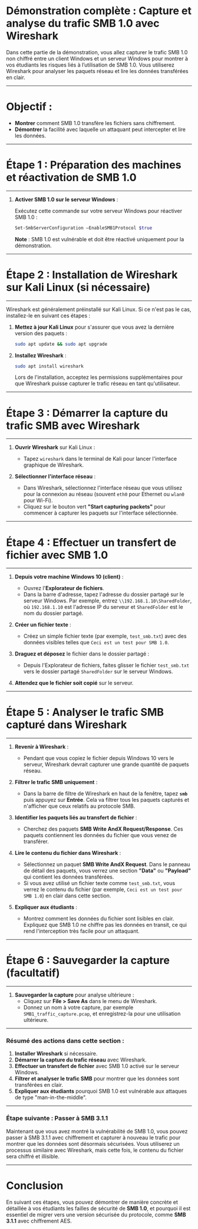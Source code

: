 # **Démonstration complète : Capture et analyse du trafic SMB 1.0 avec Wireshark**

Dans cette partie de la démonstration, vous allez capturer le trafic SMB 1.0 non chiffré entre un client Windows et un serveur Windows pour montrer à vos étudiants les risques liés à l’utilisation de SMB 1.0. Vous utiliserez Wireshark pour analyser les paquets réseau et lire les données transférées en clair.

---

# **Objectif :**
- **Montrer** comment SMB 1.0 transfère les fichiers sans chiffrement.
- **Démontrer** la facilité avec laquelle un attaquant peut intercepter et lire les données.


---
# **Étape 1 : Préparation des machines et réactivation de SMB 1.0**
---

1. **Activer SMB 1.0 sur le serveur Windows** :

   Exécutez cette commande sur votre serveur Windows pour réactiver SMB 1.0 :

   ```powershell
   Set-SmbServerConfiguration –EnableSMB1Protocol $true
   ```

   **Note** : SMB 1.0 est vulnérable et doit être réactivé uniquement pour la démonstration.

---
# **Étape 2 : Installation de Wireshark sur Kali Linux (si nécessaire)**
---

Wireshark est généralement préinstallé sur Kali Linux. Si ce n'est pas le cas, installez-le en suivant ces étapes :

1. **Mettez à jour Kali Linux** pour s'assurer que vous avez la dernière version des paquets :

   ```bash
   sudo apt update && sudo apt upgrade
   ```

2. **Installez Wireshark** :

   ```bash
   sudo apt install wireshark
   ```

   Lors de l'installation, acceptez les permissions supplémentaires pour que Wireshark puisse capturer le trafic réseau en tant qu'utilisateur.

---
# **Étape 3 : Démarrer la capture du trafic SMB avec Wireshark**
---

1. **Ouvrir Wireshark** sur Kali Linux :
   - Tapez `wireshark` dans le terminal de Kali pour lancer l'interface graphique de Wireshark.

2. **Sélectionner l'interface réseau** :
   - Dans Wireshark, sélectionnez l'interface réseau que vous utilisez pour la connexion au réseau (souvent `eth0` pour Ethernet ou `wlan0` pour Wi-Fi).
   - Cliquez sur le bouton vert **"Start capturing packets"** pour commencer à capturer les paquets sur l'interface sélectionnée.


---
# **Étape 4 : Effectuer un transfert de fichier avec SMB 1.0**
---

1. **Depuis votre machine Windows 10 (client)** :
   - Ouvrez l'**Explorateur de fichiers**.
   - Dans la barre d'adresse, tapez l'adresse du dossier partagé sur le serveur Windows. Par exemple, entrez `\\192.168.1.10\SharedFolder`, où `192.168.1.10` est l'adresse IP du serveur et `SharedFolder` est le nom du dossier partagé.
   
2. **Créer un fichier texte** :
   - Créez un simple fichier texte (par exemple, `test_smb.txt`) avec des données visibles telles que `Ceci est un test pour SMB 1.0`.

3. **Draguez et déposez** le fichier dans le dossier partagé :
   - Depuis l'Explorateur de fichiers, faites glisser le fichier `test_smb.txt` vers le dossier partagé `SharedFolder` sur le serveur Windows.

4. **Attendez que le fichier soit copié** sur le serveur.

---
# **Étape 5 : Analyser le trafic SMB capturé dans Wireshark**
---

1. **Revenir à Wireshark** :
   - Pendant que vous copiez le fichier depuis Windows 10 vers le serveur, Wireshark devrait capturer une grande quantité de paquets réseau.

2. **Filtrer le trafic SMB uniquement** :
   - Dans la barre de filtre de Wireshark en haut de la fenêtre, tapez **`smb`** puis appuyez sur **Entrée**. Cela va filtrer tous les paquets capturés et n'afficher que ceux relatifs au protocole SMB.
   
   

3. **Identifier les paquets liés au transfert de fichier** :
   - Cherchez des paquets **SMB Write AndX Request/Response**. Ces paquets contiennent les données du fichier que vous venez de transférer.

4. **Lire le contenu du fichier dans Wireshark** :
   - Sélectionnez un paquet **SMB Write AndX Request**. Dans le panneau de détail des paquets, vous verrez une section **"Data"** ou **"Payload"** qui contient les données transférées.
   - Si vous avez utilisé un fichier texte comme `test_smb.txt`, vous verrez le contenu du fichier (par exemple, `Ceci est un test pour SMB 1.0`) en clair dans cette section.

  

5. **Expliquer aux étudiants** :
   - Montrez comment les données du fichier sont lisibles en clair. Expliquez que SMB 1.0 ne chiffre pas les données en transit, ce qui rend l'interception très facile pour un attaquant.

---
# **Étape 6 : Sauvegarder la capture (facultatif)**
---

1. **Sauvegarder la capture** pour analyse ultérieure :
   - Cliquez sur **File > Save As** dans le menu de Wireshark.
   - Donnez un nom à votre capture, par exemple `SMB1_traffic_capture.pcap`, et enregistrez-la pour une utilisation ultérieure.

---

### **Résumé des actions dans cette section :**

1. **Installer Wireshark** si nécessaire.
2. **Démarrer la capture du trafic réseau** avec Wireshark.
3. **Effectuer un transfert de fichier** avec SMB 1.0 activé sur le serveur Windows.
4. **Filtrer et analyser le trafic SMB** pour montrer que les données sont transférées en clair.
5. **Expliquer aux étudiants** pourquoi SMB 1.0 est vulnérable aux attaques de type "man-in-the-middle".

---

### **Étape suivante : Passer à SMB 3.1.1**

Maintenant que vous avez montré la vulnérabilité de SMB 1.0, vous pouvez passer à SMB 3.1.1 avec chiffrement et capturer à nouveau le trafic pour montrer que les données sont désormais sécurisées. Vous utiliserez un processus similaire avec Wireshark, mais cette fois, le contenu du fichier sera chiffré et illisible.

---

# **Conclusion**

En suivant ces étapes, vous pouvez démontrer de manière concrète et détaillée à vos étudiants les failles de sécurité de **SMB 1.0**, et pourquoi il est essentiel de migrer vers une version sécurisée du protocole, comme **SMB 3.1.1** avec chiffrement AES.
